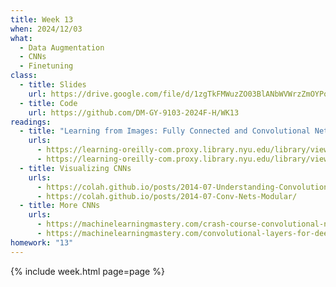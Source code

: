 ```yaml
---
title: Week 13
when: 2024/12/03
what:
  - Data Augmentation
  - CNNs
  - Finetuning
class:
  - title: Slides
    url: https://drive.google.com/file/d/1zgTkFMWuzZO03BlANbWVWrzZmOYPovEU/
  - title: Code
    url: https://github.com/DM-GY-9103-2024F-H/WK13
readings:
  - title: "Learning from Images: Fully Connected and Convolutional Networks (DLPT: Chapters 7 and 8)"
    urls:
      - https://learning-oreilly-com.proxy.library.nyu.edu/library/view/deep-learning-with/9781617295263/Text/07.xhtml#sigil_toc_id_7
      - https://learning-oreilly-com.proxy.library.nyu.edu/library/view/deep-learning-with/9781617295263/Text/08.xhtml#sigil_toc_id_0
  - title: Visualizing CNNs
    urls:
      - https://colah.github.io/posts/2014-07-Understanding-Convolutions/
      - https://colah.github.io/posts/2014-07-Conv-Nets-Modular/
  - title: More CNNs
    urls:
      - https://machinelearningmastery.com/crash-course-convolutional-neural-networks/
      - https://machinelearningmastery.com/convolutional-layers-for-deep-learning-neural-networks/
homework: "13"
---
```

{% include week.html page=page %}
